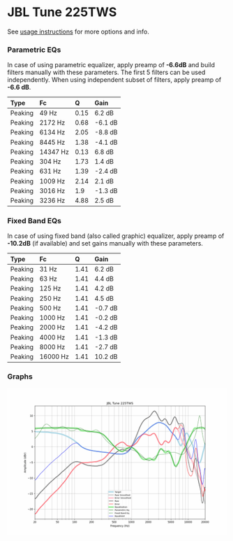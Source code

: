 # JBL Tune 225TWS
See [usage instructions](https://github.com/jaakkopasanen/AutoEq#usage) for more options and info.

### Parametric EQs
In case of using parametric equalizer, apply preamp of **-6.6dB** and build filters manually
with these parameters. The first 5 filters can be used independently.
When using independent subset of filters, apply preamp of **-6.6 dB**.

| Type    | Fc       |    Q | Gain    |
|:--------|:---------|:-----|:--------|
| Peaking | 49 Hz    | 0.15 | 6.2 dB  |
| Peaking | 2172 Hz  | 0.68 | -6.1 dB |
| Peaking | 6134 Hz  | 2.05 | -8.8 dB |
| Peaking | 8445 Hz  | 1.38 | -4.1 dB |
| Peaking | 14347 Hz | 0.13 | 6.8 dB  |
| Peaking | 304 Hz   | 1.73 | 1.4 dB  |
| Peaking | 631 Hz   | 1.39 | -2.4 dB |
| Peaking | 1009 Hz  | 2.14 | 2.1 dB  |
| Peaking | 3016 Hz  | 1.9  | -1.3 dB |
| Peaking | 3236 Hz  | 4.88 | 2.5 dB  |

### Fixed Band EQs
In case of using fixed band (also called graphic) equalizer, apply preamp of **-10.2dB**
(if available) and set gains manually with these parameters.

| Type    | Fc       |    Q | Gain    |
|:--------|:---------|:-----|:--------|
| Peaking | 31 Hz    | 1.41 | 6.2 dB  |
| Peaking | 63 Hz    | 1.41 | 4.4 dB  |
| Peaking | 125 Hz   | 1.41 | 4.2 dB  |
| Peaking | 250 Hz   | 1.41 | 4.5 dB  |
| Peaking | 500 Hz   | 1.41 | -0.7 dB |
| Peaking | 1000 Hz  | 1.41 | -0.2 dB |
| Peaking | 2000 Hz  | 1.41 | -4.2 dB |
| Peaking | 4000 Hz  | 1.41 | -1.3 dB |
| Peaking | 8000 Hz  | 1.41 | -2.7 dB |
| Peaking | 16000 Hz | 1.41 | 10.2 dB |

### Graphs
![](./JBL%20Tune%20225TWS.png)